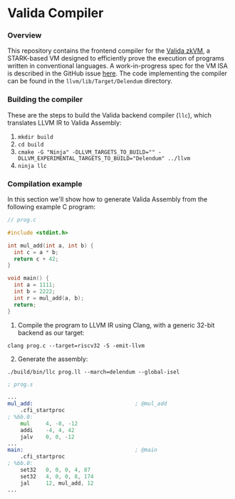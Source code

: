 # Valida Compiler

### Overview
This repository contains the frontend compiler for the [Valida zkVM](https://github.com/delendum-xyz/Valida), a STARK-based VM designed to efficiently prove the execution of programs written in conventional languages. A work-in-progress spec for the VM ISA is described in the GitHub issue [here](...). The code implementing the compiler can be found in the `llvm/lib/Target/Delendum` directory.

### Building the compiler
These are the steps to build the Valida backend compiler (`llc`), which translates LLVM IR to Valida Assembly:

1. `mkdir build`
2. `cd build`
3. `cmake -G "Ninja" -DLLVM_TARGETS_TO_BUILD="" -DLLVM_EXPERIMENTAL_TARGETS_TO_BUILD="Delendum" ../llvm`
4. `ninja llc`

### Compilation example

In this section we'll show how to generate Valida Assembly from the following example C program:

```c
// prog.c

#include <stdint.h>

int mul_add(int a, int b) {
  int c = a * b;
  return c + 42;
}

void main() {
  int a = 1111;
  int b = 2222;
  int r = mul_add(a, b);
  return;
}
```

1. Compile the program to LLVM IR using Clang, with a generic 32-bit backend as our target:

`clang prog.c --target=riscv32 -S -emit-llvm`

2. Generate the assembly:

`./build/bin/llc prog.ll --march=delendum --global-isel`

```asm
; prog.s

...
mul_add:                                ; @mul_add
	.cfi_startproc
; %bb.0:
	mul 	4, -8, -12
	addi 	-4, 4, 42
	jalv	0, 0, -12
...
main:                                   ; @main
	.cfi_startproc
; %bb.0:
	set32	0, 0, 0, 4, 87
	set32	4, 0, 0, 8, 174
	jal  	12, mul_add, 12
...
```
